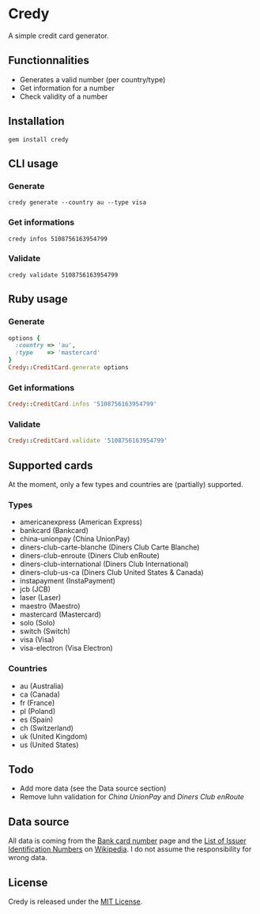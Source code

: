 # Credy

A simple credit card generator.

## Functionnalities
* Generates a valid number (per country/type)
* Get information for a number
* Check validity of a number

## Installation

`gem install credy`

## CLI usage

### Generate
```
credy generate --country au --type visa
```

### Get informations
```
credy infos 5108756163954799
```

### Validate
```
credy validate 5108756163954799
```

## Ruby usage

### Generate
``` ruby
options {
  :country => 'au',
  :type    => 'mastercard'
}
Credy::CreditCard.generate options
```

### Get informations
``` ruby
Credy::CreditCard.infos '5108756163954799'
```

### Validate
``` ruby
Credy::CreditCard.validate '5108756163954799'
```

## Supported cards

At the moment, only a few types and countries are (partially) supported.

### Types
* americanexpress (American Express)
* bankcard (Bankcard)
* china-unionpay (China UnionPay)
* diners-club-carte-blanche (Diners Club Carte Blanche)
* diners-club-enroute (Diners Club enRoute)
* diners-club-international (Diners Club International)
* diners-club-us-ca (Diners Club United States & Canada)
* instapayment (InstaPayment)
* jcb (JCB)
* laser (Laser)
* maestro (Maestro)
* mastercard (Mastercard)
* solo (Solo)
* switch (Switch)
* visa (Visa)
* visa-electron (Visa Electron)

### Countries
* au (Australia)
* ca (Canada)
* fr (France)
* pl (Poland)
* es (Spain)
* ch (Switzerland)
* uk (United Kingdom)
* us (United States)

## Todo
* Add more data (see the Data source section)
* Remove luhn validation for *China UnionPay* and *Diners Club enRoute*

## Data source
All data is coming from the [Bank card number](http://en.wikipedia.org/wiki/Bank_card_number) page and the [List of Issuer Identification Numbers](http://en.wikipedia.org/wiki/List_of_Issuer_Identification_Numbers) on [Wikipedia](http://wikipedia.org). I do not assume the responsibility for wrong data.

## License
Credy is released under the [MIT License](http://opensource.org/licenses/MIT).